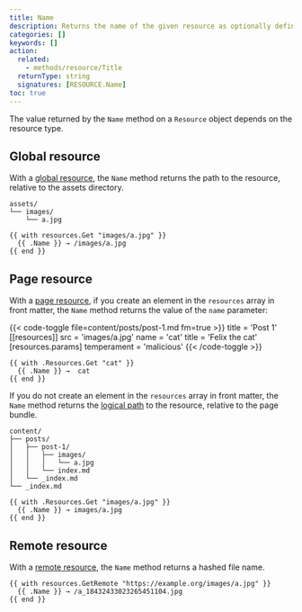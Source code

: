 ```yaml
---
title: Name
description: Returns the name of the given resource as optionally defined in front matter, falling back to its path.
categories: []
keywords: []
action:
  related:
    - methods/resource/Title
  returnType: string
  signatures: [RESOURCE.Name]
toc: true
---
```


The value returned by the `Name` method on a `Resource` object depends on the resource type.

## Global resource

With a [global resource], the `Name` method returns the path to the resource, relative to the assets directory.

```text
assets/
└── images/
    └── a.jpg
```

```go-html-template
{{ with resources.Get "images/a.jpg" }}
  {{ .Name }} → /images/a.jpg
{{ end }}
```

## Page resource

With a [page resource], if you create an element in the `resources` array in front matter, the `Name` method returns the value of the `name` parameter:

{{< code-toggle file=content/posts/post-1.md fm=true >}}
title = 'Post 1'
[[resources]]
src = 'images/a.jpg'
name = 'cat'
title = 'Felix the cat'
[resources.params]
temperament = 'malicious'
{{< /code-toggle >}}

```go-html-template
{{ with .Resources.Get "cat" }}
  {{ .Name }} →  cat
{{ end }}
```

If you do not create an element in the `resources` array in front matter, the `Name` method returns the [logical path] to the resource, relative to the page bundle.

```text
content/
├── posts/
│   ├── post-1/
│   │   ├── images/
│   │   │   └── a.jpg
│   │   └── index.md
│   └── _index.md
└── _index.md
```

```go-html-template
{{ with .Resources.Get "images/a.jpg" }}
  {{ .Name }} → images/a.jpg
{{ end }}
```
## Remote resource

With a [remote resource], the `Name` method returns a hashed file name.

```go-html-template
{{ with resources.GetRemote "https://example.org/images/a.jpg" }}
  {{ .Name }} → /a_18432433023265451104.jpg
{{ end }}
```

[global resource]: /getting-started/glossary/#global-resource
[logical path]: /getting-started/glossary/#logical-path
[page resource]: /getting-started/glossary/#page-resource
[remote resource]: /getting-started/glossary/#remote-resource
